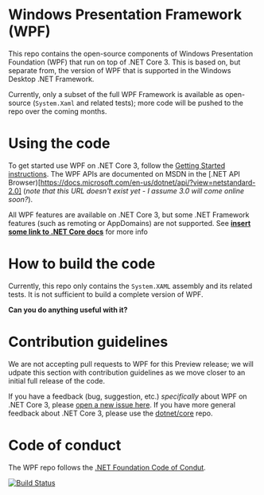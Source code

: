# Windows Presentation Framework (WPF)
This repo contains the open-source components of Windows Presentation Foundation (WPF) that run on top of .NET Core 3. This is based on, but separate from, the version of WPF that is supported in the Windows Desktop .NET Framework.

Currently, only a subset of the full WPF Framework is available as open-source (`System.Xaml` and related tests); more code will be pushed to the repo over the coming months. 

# Using the code
To get started use WPF on .NET Core 3, follow the [Getting Started instructions](https://github.com/dotnet/samples/tree/master/wpf). The WPF APIs are documented on MSDN in the [.NET API Browser)[https://docs.microsoft.com/en-us/dotnet/api/?view=netstandard-2.0] (*note that this URL doesn't exist yet - I assume 3.0 will come online soon?*).

All WPF features are available on .NET Core 3, but some .NET Framework features (such as remoting or AppDomains) are not supported. See [**insert some link to .NET Core docs**](http://msdn.microsoft.com) for more info

# How to build the code
Currently, this repo only contains the `System.XAML` assembly and its related tests. It is not sufficient to build a complete version of WPF. 

**Can you do anything useful with it?**

# Contribution guidelines
We are not accepting pull requests to WPF for this Preview release; we will udpate this section with contribution guidelines as we move closer to an initial full release of the code.

If you have a feedback (bug, suggestion, etc.)  *specifically* about WPF on .NET Core 3, please [open a new issue here](https://github.com/dotnet/wpf/issues/). If you have more general feedback about .NET Core 3, please use the [dotnet/core](https://github.com/dotnet/core) repo.

# Code of conduct
The WPF repo follows the [.NET Foundation Code of Condut](http://www.dotnetfoundation.org/code-of-conduct).

[![Build Status](https://dnceng.visualstudio.com/internal/_apis/build/status/dotnet.wpf)](https://dnceng.visualstudio.com/internal/_build/latest?definitionId=234)
